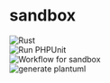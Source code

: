 # sandbox

![Rust](https://github.com/ackintosh/sandbox/workflows/Rust/badge.svg)  
![Run PHPUnit](https://github.com/ackintosh/sandbox/workflows/Run%20PHPUnit/badge.svg)  
![Workflow for sandbox](https://github.com/ackintosh/sandbox/workflows/Workflow%20for%20sandbox/badge.svg)  
![generate plantuml](https://github.com/ackintosh/sandbox/workflows/generate%20plantuml/badge.svg)  
